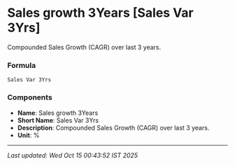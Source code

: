 # Sales growth 3Years [Sales Var 3Yrs]
Compounded Sales Growth (CAGR) over last 3 years.

### Formula
```text
Sales Var 3Yrs
```


### Components
- **Name**: Sales growth 3Years
- **Short Name**: Sales Var 3Yrs
- **Description**: Compounded Sales Growth (CAGR) over last 3 years.
- **Unit**: %

---
*Last updated: Wed Oct 15 00:43:52 IST 2025*
